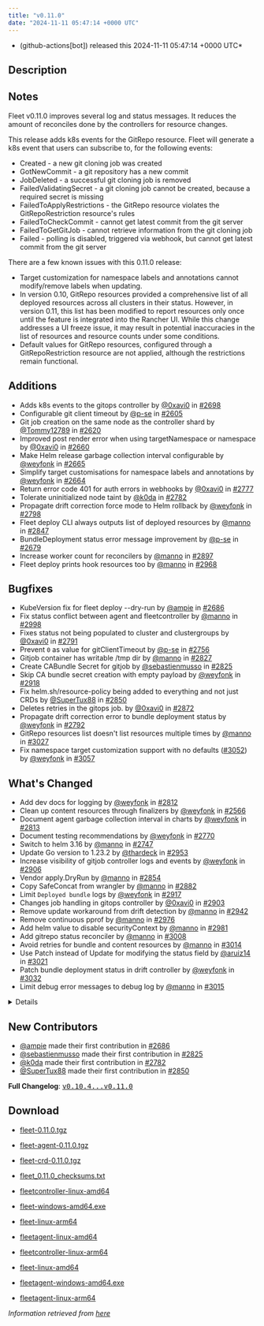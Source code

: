 ```yaml
---
title: "v0.11.0"
date: "2024-11-11 05:47:14 +0000 UTC"
---
```



* (github-actions[bot]) released this 2024-11-11 05:47:14 +0000 UTC*



## Description


<h2>Notes</h2>
<p>Fleet v0.11.0 improves several log and status messages. It reduces the amount of reconciles done by the controllers for resource changes.</p>
<p>This release adds k8s events for the GitRepo resource. Fleet will generate a k8s event that users can subscribe to, for the following events:</p>
<ul>
<li>Created - a new git cloning job was created</li>
<li>GotNewCommit - a git repository has a new commit</li>
<li>JobDeleted - a successful git cloning job is removed</li>
<li>FailedValidatingSecret - a git cloning job cannot be created, because a required secret is missing</li>
<li>FailedToApplyRestrictions - the GitRepo resource violates the GitRepoRestriction resource's rules</li>
<li>FailedToCheckCommit - cannot get latest commit from the git server</li>
<li>FailedToGetGitJob - cannot retrieve information from the git cloning job</li>
<li>Failed - polling is disabled, triggered via webhook, but cannot get latest commit from the git server</li>
</ul>
<p>There are a few known issues with this 0.11.0 release:</p>
<ul>
<li>Target customization for namespace labels and annotations cannot modify/remove labels when updating.</li>
<li>In version 0.10, GitRepo resources provided a comprehensive list of all deployed resources across all clusters in their status. However, in version 0.11, this list has been modified to report resources only once until the feature is integrated into the Rancher UI. While this change addresses a UI freeze issue, it may result in potential inaccuracies in the list of resources and resource counts under some conditions.</li>
<li>Default values for GitRepo resources, configured through a GitRepoRestriction resource are not applied, although the restrictions remain functional.</li>
</ul>
<h2>Additions</h2>
<ul>
<li>Adds k8s events to the gitops controller by <a class="user-mention notranslate" data-hovercard-type="user" data-hovercard-url="/users/0xavi0/hovercard" data-octo-click="hovercard-link-click" data-octo-dimensions="link_type:self" href="https://github.com/0xavi0">@0xavi0</a> in <a class="issue-link js-issue-link" data-error-text="Failed to load title" data-id="2447866381" data-permission-text="Title is private" data-url="https://github.com/rancher/fleet/issues/2698" data-hovercard-type="pull_request" data-hovercard-url="/rancher/fleet/pull/2698/hovercard" href="https://github.com/rancher/fleet/pull/2698">#2698</a></li>
<li>Configurable git client timeout by <a class="user-mention notranslate" data-hovercard-type="user" data-hovercard-url="/users/p-se/hovercard" data-octo-click="hovercard-link-click" data-octo-dimensions="link_type:self" href="https://github.com/p-se">@p-se</a> in <a class="issue-link js-issue-link" data-error-text="Failed to load title" data-id="2392040902" data-permission-text="Title is private" data-url="https://github.com/rancher/fleet/issues/2605" data-hovercard-type="pull_request" data-hovercard-url="/rancher/fleet/pull/2605/hovercard" href="https://github.com/rancher/fleet/pull/2605">#2605</a></li>
<li>Git job creation on the same node as the controller shard by <a class="user-mention notranslate" data-hovercard-type="user" data-hovercard-url="/users/Tommy12789/hovercard" data-octo-click="hovercard-link-click" data-octo-dimensions="link_type:self" href="https://github.com/Tommy12789">@Tommy12789</a> in <a class="issue-link js-issue-link" data-error-text="Failed to load title" data-id="2395918620" data-permission-text="Title is private" data-url="https://github.com/rancher/fleet/issues/2620" data-hovercard-type="pull_request" data-hovercard-url="/rancher/fleet/pull/2620/hovercard" href="https://github.com/rancher/fleet/pull/2620">#2620</a></li>
<li>Improved post render error when using targetNamespace or namespace by <a class="user-mention notranslate" data-hovercard-type="user" data-hovercard-url="/users/0xavi0/hovercard" data-octo-click="hovercard-link-click" data-octo-dimensions="link_type:self" href="https://github.com/0xavi0">@0xavi0</a> in <a class="issue-link js-issue-link" data-error-text="Failed to load title" data-id="2423216032" data-permission-text="Title is private" data-url="https://github.com/rancher/fleet/issues/2660" data-hovercard-type="pull_request" data-hovercard-url="/rancher/fleet/pull/2660/hovercard" href="https://github.com/rancher/fleet/pull/2660">#2660</a></li>
<li>Make Helm release garbage collection interval configurable by <a class="user-mention notranslate" data-hovercard-type="user" data-hovercard-url="/users/weyfonk/hovercard" data-octo-click="hovercard-link-click" data-octo-dimensions="link_type:self" href="https://github.com/weyfonk">@weyfonk</a> in <a class="issue-link js-issue-link" data-error-text="Failed to load title" data-id="2424753192" data-permission-text="Title is private" data-url="https://github.com/rancher/fleet/issues/2665" data-hovercard-type="pull_request" data-hovercard-url="/rancher/fleet/pull/2665/hovercard" href="https://github.com/rancher/fleet/pull/2665">#2665</a></li>
<li>Simplify target customisations for namespace labels and annotations by <a class="user-mention notranslate" data-hovercard-type="user" data-hovercard-url="/users/weyfonk/hovercard" data-octo-click="hovercard-link-click" data-octo-dimensions="link_type:self" href="https://github.com/weyfonk">@weyfonk</a> in <a class="issue-link js-issue-link" data-error-text="Failed to load title" data-id="2424702525" data-permission-text="Title is private" data-url="https://github.com/rancher/fleet/issues/2664" data-hovercard-type="pull_request" data-hovercard-url="/rancher/fleet/pull/2664/hovercard" href="https://github.com/rancher/fleet/pull/2664">#2664</a></li>
<li>Return error code 401 for auth errors in webhooks by <a class="user-mention notranslate" data-hovercard-type="user" data-hovercard-url="/users/0xavi0/hovercard" data-octo-click="hovercard-link-click" data-octo-dimensions="link_type:self" href="https://github.com/0xavi0">@0xavi0</a> in <a class="issue-link js-issue-link" data-error-text="Failed to load title" data-id="2487019515" data-permission-text="Title is private" data-url="https://github.com/rancher/fleet/issues/2777" data-hovercard-type="pull_request" data-hovercard-url="/rancher/fleet/pull/2777/hovercard" href="https://github.com/rancher/fleet/pull/2777">#2777</a></li>
<li>Tolerate uninitialized node taint by <a class="user-mention notranslate" data-hovercard-type="user" data-hovercard-url="/users/k0da/hovercard" data-octo-click="hovercard-link-click" data-octo-dimensions="link_type:self" href="https://github.com/k0da">@k0da</a> in <a class="issue-link js-issue-link" data-error-text="Failed to load title" data-id="2491666483" data-permission-text="Title is private" data-url="https://github.com/rancher/fleet/issues/2782" data-hovercard-type="pull_request" data-hovercard-url="/rancher/fleet/pull/2782/hovercard" href="https://github.com/rancher/fleet/pull/2782">#2782</a></li>
<li>Propagate drift correction force mode to Helm rollback by <a class="user-mention notranslate" data-hovercard-type="user" data-hovercard-url="/users/weyfonk/hovercard" data-octo-click="hovercard-link-click" data-octo-dimensions="link_type:self" href="https://github.com/weyfonk">@weyfonk</a> in <a class="issue-link js-issue-link" data-error-text="Failed to load title" data-id="2503152105" data-permission-text="Title is private" data-url="https://github.com/rancher/fleet/issues/2798" data-hovercard-type="pull_request" data-hovercard-url="/rancher/fleet/pull/2798/hovercard" href="https://github.com/rancher/fleet/pull/2798">#2798</a></li>
<li>Fleet deploy CLI always outputs list of deployed resources by <a class="user-mention notranslate" data-hovercard-type="user" data-hovercard-url="/users/manno/hovercard" data-octo-click="hovercard-link-click" data-octo-dimensions="link_type:self" href="https://github.com/manno">@manno</a> in <a class="issue-link js-issue-link" data-error-text="Failed to load title" data-id="2524860402" data-permission-text="Title is private" data-url="https://github.com/rancher/fleet/issues/2847" data-hovercard-type="pull_request" data-hovercard-url="/rancher/fleet/pull/2847/hovercard" href="https://github.com/rancher/fleet/pull/2847">#2847</a></li>
<li>BundleDeployment status error message improvement  by <a class="user-mention notranslate" data-hovercard-type="user" data-hovercard-url="/users/p-se/hovercard" data-octo-click="hovercard-link-click" data-octo-dimensions="link_type:self" href="https://github.com/p-se">@p-se</a> in <a class="issue-link js-issue-link" data-error-text="Failed to load title" data-id="2429306432" data-permission-text="Title is private" data-url="https://github.com/rancher/fleet/issues/2679" data-hovercard-type="pull_request" data-hovercard-url="/rancher/fleet/pull/2679/hovercard" href="https://github.com/rancher/fleet/pull/2679">#2679</a></li>
<li>Increase worker count for reconcilers by <a class="user-mention notranslate" data-hovercard-type="user" data-hovercard-url="/users/manno/hovercard" data-octo-click="hovercard-link-click" data-octo-dimensions="link_type:self" href="https://github.com/manno">@manno</a> in <a class="issue-link js-issue-link" data-error-text="Failed to load title" data-id="2547690642" data-permission-text="Title is private" data-url="https://github.com/rancher/fleet/issues/2897" data-hovercard-type="pull_request" data-hovercard-url="/rancher/fleet/pull/2897/hovercard" href="https://github.com/rancher/fleet/pull/2897">#2897</a></li>
<li>Fleet deploy prints hook resources too by <a class="user-mention notranslate" data-hovercard-type="user" data-hovercard-url="/users/manno/hovercard" data-octo-click="hovercard-link-click" data-octo-dimensions="link_type:self" href="https://github.com/manno">@manno</a> in <a class="issue-link js-issue-link" data-error-text="Failed to load title" data-id="2602050059" data-permission-text="Title is private" data-url="https://github.com/rancher/fleet/issues/2968" data-hovercard-type="pull_request" data-hovercard-url="/rancher/fleet/pull/2968/hovercard" href="https://github.com/rancher/fleet/pull/2968">#2968</a></li>
</ul>
<h2>Bugfixes</h2>
<ul>
<li>KubeVersion fix for fleet deploy --dry-run by <a class="user-mention notranslate" data-hovercard-type="user" data-hovercard-url="/users/ampie/hovercard" data-octo-click="hovercard-link-click" data-octo-dimensions="link_type:self" href="https://github.com/ampie">@ampie</a> in <a class="issue-link js-issue-link" data-error-text="Failed to load title" data-id="2432133319" data-permission-text="Title is private" data-url="https://github.com/rancher/fleet/issues/2686" data-hovercard-type="pull_request" data-hovercard-url="/rancher/fleet/pull/2686/hovercard" href="https://github.com/rancher/fleet/pull/2686">#2686</a></li>
<li>Fix status conflict between agent and fleetcontroller by <a class="user-mention notranslate" data-hovercard-type="user" data-hovercard-url="/users/manno/hovercard" data-octo-click="hovercard-link-click" data-octo-dimensions="link_type:self" href="https://github.com/manno">@manno</a> in <a class="issue-link js-issue-link" data-error-text="Failed to load title" data-id="2611282774" data-permission-text="Title is private" data-url="https://github.com/rancher/fleet/issues/2998" data-hovercard-type="pull_request" data-hovercard-url="/rancher/fleet/pull/2998/hovercard" href="https://github.com/rancher/fleet/pull/2998">#2998</a></li>
<li>Fixes status not being populated to cluster and clustergroups by <a class="user-mention notranslate" data-hovercard-type="user" data-hovercard-url="/users/0xavi0/hovercard" data-octo-click="hovercard-link-click" data-octo-dimensions="link_type:self" href="https://github.com/0xavi0">@0xavi0</a> in <a class="issue-link js-issue-link" data-error-text="Failed to load title" data-id="2494084260" data-permission-text="Title is private" data-url="https://github.com/rancher/fleet/issues/2791" data-hovercard-type="pull_request" data-hovercard-url="/rancher/fleet/pull/2791/hovercard" href="https://github.com/rancher/fleet/pull/2791">#2791</a></li>
<li>Prevent <code>0</code> as value for gitClientTimeout by <a class="user-mention notranslate" data-hovercard-type="user" data-hovercard-url="/users/p-se/hovercard" data-octo-click="hovercard-link-click" data-octo-dimensions="link_type:self" href="https://github.com/p-se">@p-se</a> in <a class="issue-link js-issue-link" data-error-text="Failed to load title" data-id="2475723086" data-permission-text="Title is private" data-url="https://github.com/rancher/fleet/issues/2756" data-hovercard-type="pull_request" data-hovercard-url="/rancher/fleet/pull/2756/hovercard" href="https://github.com/rancher/fleet/pull/2756">#2756</a></li>
<li>Gitjob container has writable /tmp dir by <a class="user-mention notranslate" data-hovercard-type="user" data-hovercard-url="/users/manno/hovercard" data-octo-click="hovercard-link-click" data-octo-dimensions="link_type:self" href="https://github.com/manno">@manno</a> in <a class="issue-link js-issue-link" data-error-text="Failed to load title" data-id="2519204043" data-permission-text="Title is private" data-url="https://github.com/rancher/fleet/issues/2827" data-hovercard-type="pull_request" data-hovercard-url="/rancher/fleet/pull/2827/hovercard" href="https://github.com/rancher/fleet/pull/2827">#2827</a></li>
<li>Create CABundle Secret for gitjob by <a class="user-mention notranslate" data-hovercard-type="user" data-hovercard-url="/users/sebastienmusso/hovercard" data-octo-click="hovercard-link-click" data-octo-dimensions="link_type:self" href="https://github.com/sebastienmusso">@sebastienmusso</a> in <a class="issue-link js-issue-link" data-error-text="Failed to load title" data-id="2519030090" data-permission-text="Title is private" data-url="https://github.com/rancher/fleet/issues/2825" data-hovercard-type="pull_request" data-hovercard-url="/rancher/fleet/pull/2825/hovercard" href="https://github.com/rancher/fleet/pull/2825">#2825</a></li>
<li>Skip CA bundle secret creation with empty payload by <a class="user-mention notranslate" data-hovercard-type="user" data-hovercard-url="/users/weyfonk/hovercard" data-octo-click="hovercard-link-click" data-octo-dimensions="link_type:self" href="https://github.com/weyfonk">@weyfonk</a> in <a class="issue-link js-issue-link" data-error-text="Failed to load title" data-id="2556756240" data-permission-text="Title is private" data-url="https://github.com/rancher/fleet/issues/2918" data-hovercard-type="pull_request" data-hovercard-url="/rancher/fleet/pull/2918/hovercard" href="https://github.com/rancher/fleet/pull/2918">#2918</a></li>
<li>Fix helm.sh/resource-policy being added to everything and not just CRDs by <a class="user-mention notranslate" data-hovercard-type="user" data-hovercard-url="/users/SuperTux88/hovercard" data-octo-click="hovercard-link-click" data-octo-dimensions="link_type:self" href="https://github.com/SuperTux88">@SuperTux88</a> in <a class="issue-link js-issue-link" data-error-text="Failed to load title" data-id="2527295539" data-permission-text="Title is private" data-url="https://github.com/rancher/fleet/issues/2850" data-hovercard-type="pull_request" data-hovercard-url="/rancher/fleet/pull/2850/hovercard" href="https://github.com/rancher/fleet/pull/2850">#2850</a></li>
<li>Deletes retries in the gitops job. by <a class="user-mention notranslate" data-hovercard-type="user" data-hovercard-url="/users/0xavi0/hovercard" data-octo-click="hovercard-link-click" data-octo-dimensions="link_type:self" href="https://github.com/0xavi0">@0xavi0</a> in <a class="issue-link js-issue-link" data-error-text="Failed to load title" data-id="2533220930" data-permission-text="Title is private" data-url="https://github.com/rancher/fleet/issues/2872" data-hovercard-type="pull_request" data-hovercard-url="/rancher/fleet/pull/2872/hovercard" href="https://github.com/rancher/fleet/pull/2872">#2872</a></li>
<li>Propagate drift correction error to bundle deployment status by <a class="user-mention notranslate" data-hovercard-type="user" data-hovercard-url="/users/weyfonk/hovercard" data-octo-click="hovercard-link-click" data-octo-dimensions="link_type:self" href="https://github.com/weyfonk">@weyfonk</a> in <a class="issue-link js-issue-link" data-error-text="Failed to load title" data-id="2494203995" data-permission-text="Title is private" data-url="https://github.com/rancher/fleet/issues/2792" data-hovercard-type="pull_request" data-hovercard-url="/rancher/fleet/pull/2792/hovercard" href="https://github.com/rancher/fleet/pull/2792">#2792</a></li>
<li>GitRepo resources list doesn't list resources multiple times by <a class="user-mention notranslate" data-hovercard-type="user" data-hovercard-url="/users/manno/hovercard" data-octo-click="hovercard-link-click" data-octo-dimensions="link_type:self" href="https://github.com/manno">@manno</a> in <a class="issue-link js-issue-link" data-error-text="Failed to load title" data-id="2621543929" data-permission-text="Title is private" data-url="https://github.com/rancher/fleet/issues/3027" data-hovercard-type="pull_request" data-hovercard-url="/rancher/fleet/pull/3027/hovercard" href="https://github.com/rancher/fleet/pull/3027">#3027</a></li>
<li>Fix namespace target customization support with no defaults (<a class="issue-link js-issue-link" data-error-text="Failed to load title" data-id="2637994085" data-permission-text="Title is private" data-url="https://github.com/rancher/fleet/issues/3052" data-hovercard-type="pull_request" data-hovercard-url="/rancher/fleet/pull/3052/hovercard" href="https://github.com/rancher/fleet/pull/3052">#3052</a>) by <a class="user-mention notranslate" data-hovercard-type="user" data-hovercard-url="/users/weyfonk/hovercard" data-octo-click="hovercard-link-click" data-octo-dimensions="link_type:self" href="https://github.com/weyfonk">@weyfonk</a> in <a class="issue-link js-issue-link" data-error-text="Failed to load title" data-id="2641729717" data-permission-text="Title is private" data-url="https://github.com/rancher/fleet/issues/3057" data-hovercard-type="pull_request" data-hovercard-url="/rancher/fleet/pull/3057/hovercard" href="https://github.com/rancher/fleet/pull/3057">#3057</a></li>
</ul>
<h2>What's Changed</h2>
<ul>
<li>Add dev docs for logging by <a class="user-mention notranslate" data-hovercard-type="user" data-hovercard-url="/users/weyfonk/hovercard" data-octo-click="hovercard-link-click" data-octo-dimensions="link_type:self" href="https://github.com/weyfonk">@weyfonk</a> in <a class="issue-link js-issue-link" data-error-text="Failed to load title" data-id="2510037725" data-permission-text="Title is private" data-url="https://github.com/rancher/fleet/issues/2812" data-hovercard-type="pull_request" data-hovercard-url="/rancher/fleet/pull/2812/hovercard" href="https://github.com/rancher/fleet/pull/2812">#2812</a></li>
<li>Clean up content resources through finalizers by <a class="user-mention notranslate" data-hovercard-type="user" data-hovercard-url="/users/weyfonk/hovercard" data-octo-click="hovercard-link-click" data-octo-dimensions="link_type:self" href="https://github.com/weyfonk">@weyfonk</a> in <a class="issue-link js-issue-link" data-error-text="Failed to load title" data-id="2383800098" data-permission-text="Title is private" data-url="https://github.com/rancher/fleet/issues/2566" data-hovercard-type="pull_request" data-hovercard-url="/rancher/fleet/pull/2566/hovercard" href="https://github.com/rancher/fleet/pull/2566">#2566</a></li>
<li>Document agent garbage collection interval in charts by <a class="user-mention notranslate" data-hovercard-type="user" data-hovercard-url="/users/weyfonk/hovercard" data-octo-click="hovercard-link-click" data-octo-dimensions="link_type:self" href="https://github.com/weyfonk">@weyfonk</a> in <a class="issue-link js-issue-link" data-error-text="Failed to load title" data-id="2513662267" data-permission-text="Title is private" data-url="https://github.com/rancher/fleet/issues/2813" data-hovercard-type="pull_request" data-hovercard-url="/rancher/fleet/pull/2813/hovercard" href="https://github.com/rancher/fleet/pull/2813">#2813</a></li>
<li>Document testing recommendations by <a class="user-mention notranslate" data-hovercard-type="user" data-hovercard-url="/users/weyfonk/hovercard" data-octo-click="hovercard-link-click" data-octo-dimensions="link_type:self" href="https://github.com/weyfonk">@weyfonk</a> in <a class="issue-link js-issue-link" data-error-text="Failed to load title" data-id="2480876406" data-permission-text="Title is private" data-url="https://github.com/rancher/fleet/issues/2770" data-hovercard-type="pull_request" data-hovercard-url="/rancher/fleet/pull/2770/hovercard" href="https://github.com/rancher/fleet/pull/2770">#2770</a></li>
<li>Switch to helm 3.16 by <a class="user-mention notranslate" data-hovercard-type="user" data-hovercard-url="/users/manno/hovercard" data-octo-click="hovercard-link-click" data-octo-dimensions="link_type:self" href="https://github.com/manno">@manno</a> in <a class="issue-link js-issue-link" data-error-text="Failed to load title" data-id="2467743736" data-permission-text="Title is private" data-url="https://github.com/rancher/fleet/issues/2747" data-hovercard-type="pull_request" data-hovercard-url="/rancher/fleet/pull/2747/hovercard" href="https://github.com/rancher/fleet/pull/2747">#2747</a></li>
<li>Update Go version to 1.23.2 by <a class="user-mention notranslate" data-hovercard-type="user" data-hovercard-url="/users/thardeck/hovercard" data-octo-click="hovercard-link-click" data-octo-dimensions="link_type:self" href="https://github.com/thardeck">@thardeck</a> in <a class="issue-link js-issue-link" data-error-text="Failed to load title" data-id="2580541866" data-permission-text="Title is private" data-url="https://github.com/rancher/fleet/issues/2953" data-hovercard-type="pull_request" data-hovercard-url="/rancher/fleet/pull/2953/hovercard" href="https://github.com/rancher/fleet/pull/2953">#2953</a></li>
<li>Increase visibility of gitjob controller logs and events by <a class="user-mention notranslate" data-hovercard-type="user" data-hovercard-url="/users/weyfonk/hovercard" data-octo-click="hovercard-link-click" data-octo-dimensions="link_type:self" href="https://github.com/weyfonk">@weyfonk</a> in <a class="issue-link js-issue-link" data-error-text="Failed to load title" data-id="2550719416" data-permission-text="Title is private" data-url="https://github.com/rancher/fleet/issues/2906" data-hovercard-type="pull_request" data-hovercard-url="/rancher/fleet/pull/2906/hovercard" href="https://github.com/rancher/fleet/pull/2906">#2906</a></li>
<li>Vendor apply.DryRun by <a class="user-mention notranslate" data-hovercard-type="user" data-hovercard-url="/users/manno/hovercard" data-octo-click="hovercard-link-click" data-octo-dimensions="link_type:self" href="https://github.com/manno">@manno</a> in <a class="issue-link js-issue-link" data-error-text="Failed to load title" data-id="2528722858" data-permission-text="Title is private" data-url="https://github.com/rancher/fleet/issues/2854" data-hovercard-type="pull_request" data-hovercard-url="/rancher/fleet/pull/2854/hovercard" href="https://github.com/rancher/fleet/pull/2854">#2854</a></li>
<li>Copy SafeConcat from wrangler by <a class="user-mention notranslate" data-hovercard-type="user" data-hovercard-url="/users/manno/hovercard" data-octo-click="hovercard-link-click" data-octo-dimensions="link_type:self" href="https://github.com/manno">@manno</a> in <a class="issue-link js-issue-link" data-error-text="Failed to load title" data-id="2536488919" data-permission-text="Title is private" data-url="https://github.com/rancher/fleet/issues/2882" data-hovercard-type="pull_request" data-hovercard-url="/rancher/fleet/pull/2882/hovercard" href="https://github.com/rancher/fleet/pull/2882">#2882</a></li>
<li>Limit <code>Deployed bundle</code> logs by <a class="user-mention notranslate" data-hovercard-type="user" data-hovercard-url="/users/weyfonk/hovercard" data-octo-click="hovercard-link-click" data-octo-dimensions="link_type:self" href="https://github.com/weyfonk">@weyfonk</a> in <a class="issue-link js-issue-link" data-error-text="Failed to load title" data-id="2556214924" data-permission-text="Title is private" data-url="https://github.com/rancher/fleet/issues/2917" data-hovercard-type="pull_request" data-hovercard-url="/rancher/fleet/pull/2917/hovercard" href="https://github.com/rancher/fleet/pull/2917">#2917</a></li>
<li>Changes job handling in gitops controller by <a class="user-mention notranslate" data-hovercard-type="user" data-hovercard-url="/users/0xavi0/hovercard" data-octo-click="hovercard-link-click" data-octo-dimensions="link_type:self" href="https://github.com/0xavi0">@0xavi0</a> in <a class="issue-link js-issue-link" data-error-text="Failed to load title" data-id="2549683844" data-permission-text="Title is private" data-url="https://github.com/rancher/fleet/issues/2903" data-hovercard-type="pull_request" data-hovercard-url="/rancher/fleet/pull/2903/hovercard" href="https://github.com/rancher/fleet/pull/2903">#2903</a></li>
<li>Remove update workaround from drift detection  by <a class="user-mention notranslate" data-hovercard-type="user" data-hovercard-url="/users/manno/hovercard" data-octo-click="hovercard-link-click" data-octo-dimensions="link_type:self" href="https://github.com/manno">@manno</a> in <a class="issue-link js-issue-link" data-error-text="Failed to load title" data-id="2572780156" data-permission-text="Title is private" data-url="https://github.com/rancher/fleet/issues/2942" data-hovercard-type="pull_request" data-hovercard-url="/rancher/fleet/pull/2942/hovercard" href="https://github.com/rancher/fleet/pull/2942">#2942</a></li>
<li>Remove continuous pprof by <a class="user-mention notranslate" data-hovercard-type="user" data-hovercard-url="/users/manno/hovercard" data-octo-click="hovercard-link-click" data-octo-dimensions="link_type:self" href="https://github.com/manno">@manno</a> in <a class="issue-link js-issue-link" data-error-text="Failed to load title" data-id="2605367513" data-permission-text="Title is private" data-url="https://github.com/rancher/fleet/issues/2976" data-hovercard-type="pull_request" data-hovercard-url="/rancher/fleet/pull/2976/hovercard" href="https://github.com/rancher/fleet/pull/2976">#2976</a></li>
<li>Add helm value to disable securityContext by <a class="user-mention notranslate" data-hovercard-type="user" data-hovercard-url="/users/manno/hovercard" data-octo-click="hovercard-link-click" data-octo-dimensions="link_type:self" href="https://github.com/manno">@manno</a> in <a class="issue-link js-issue-link" data-error-text="Failed to load title" data-id="2605965576" data-permission-text="Title is private" data-url="https://github.com/rancher/fleet/issues/2981" data-hovercard-type="pull_request" data-hovercard-url="/rancher/fleet/pull/2981/hovercard" href="https://github.com/rancher/fleet/pull/2981">#2981</a></li>
<li>Add gitrepo status reconciler by <a class="user-mention notranslate" data-hovercard-type="user" data-hovercard-url="/users/manno/hovercard" data-octo-click="hovercard-link-click" data-octo-dimensions="link_type:self" href="https://github.com/manno">@manno</a> in <a class="issue-link js-issue-link" data-error-text="Failed to load title" data-id="2612072813" data-permission-text="Title is private" data-url="https://github.com/rancher/fleet/issues/3008" data-hovercard-type="pull_request" data-hovercard-url="/rancher/fleet/pull/3008/hovercard" href="https://github.com/rancher/fleet/pull/3008">#3008</a></li>
<li>Avoid retries for bundle and content resources by <a class="user-mention notranslate" data-hovercard-type="user" data-hovercard-url="/users/manno/hovercard" data-octo-click="hovercard-link-click" data-octo-dimensions="link_type:self" href="https://github.com/manno">@manno</a> in <a class="issue-link js-issue-link" data-error-text="Failed to load title" data-id="2614061917" data-permission-text="Title is private" data-url="https://github.com/rancher/fleet/issues/3014" data-hovercard-type="pull_request" data-hovercard-url="/rancher/fleet/pull/3014/hovercard" href="https://github.com/rancher/fleet/pull/3014">#3014</a></li>
<li>Use Patch instead of Update for modifying the status field by <a class="user-mention notranslate" data-hovercard-type="user" data-hovercard-url="/users/aruiz14/hovercard" data-octo-click="hovercard-link-click" data-octo-dimensions="link_type:self" href="https://github.com/aruiz14">@aruiz14</a> in <a class="issue-link js-issue-link" data-error-text="Failed to load title" data-id="2619020544" data-permission-text="Title is private" data-url="https://github.com/rancher/fleet/issues/3021" data-hovercard-type="pull_request" data-hovercard-url="/rancher/fleet/pull/3021/hovercard" href="https://github.com/rancher/fleet/pull/3021">#3021</a></li>
<li>Patch bundle deployment status in drift controller by <a class="user-mention notranslate" data-hovercard-type="user" data-hovercard-url="/users/weyfonk/hovercard" data-octo-click="hovercard-link-click" data-octo-dimensions="link_type:self" href="https://github.com/weyfonk">@weyfonk</a> in <a class="issue-link js-issue-link" data-error-text="Failed to load title" data-id="2623304533" data-permission-text="Title is private" data-url="https://github.com/rancher/fleet/issues/3032" data-hovercard-type="pull_request" data-hovercard-url="/rancher/fleet/pull/3032/hovercard" href="https://github.com/rancher/fleet/pull/3032">#3032</a></li>
<li>Limit debug error messages to debug log by <a class="user-mention notranslate" data-hovercard-type="user" data-hovercard-url="/users/manno/hovercard" data-octo-click="hovercard-link-click" data-octo-dimensions="link_type:self" href="https://github.com/manno">@manno</a> in <a class="issue-link js-issue-link" data-error-text="Failed to load title" data-id="2614372389" data-permission-text="Title is private" data-url="https://github.com/rancher/fleet/issues/3015" data-hovercard-type="pull_request" data-hovercard-url="/rancher/fleet/pull/3015/hovercard" href="https://github.com/rancher/fleet/pull/3015">#3015</a></li>
</ul>
<details>
<ul>
<li>Remove vendored go-playground/webhooks code by <a class="user-mention notranslate" data-hovercard-type="user" data-hovercard-url="/users/weyfonk/hovercard" data-octo-click="hovercard-link-click" data-octo-dimensions="link_type:self" href="https://github.com/weyfonk">@weyfonk</a> in <a class="issue-link js-issue-link" data-error-text="Failed to load title" data-id="2453037455" data-permission-text="Title is private" data-url="https://github.com/rancher/fleet/issues/2710" data-hovercard-type="pull_request" data-hovercard-url="/rancher/fleet/pull/2710/hovercard" href="https://github.com/rancher/fleet/pull/2710">#2710</a></li>
<li>Refactor gitjops reconciler to remove complexity warning by <a class="user-mention notranslate" data-hovercard-type="user" data-hovercard-url="/users/manno/hovercard" data-octo-click="hovercard-link-click" data-octo-dimensions="link_type:self" href="https://github.com/manno">@manno</a> in <a class="issue-link js-issue-link" data-error-text="Failed to load title" data-id="2460649990" data-permission-text="Title is private" data-url="https://github.com/rancher/fleet/issues/2726" data-hovercard-type="pull_request" data-hovercard-url="/rancher/fleet/pull/2726/hovercard" href="https://github.com/rancher/fleet/pull/2726">#2726</a></li>
<li>Rename Fleet manager references as Fleet controller by <a class="user-mention notranslate" data-hovercard-type="user" data-hovercard-url="/users/weyfonk/hovercard" data-octo-click="hovercard-link-click" data-octo-dimensions="link_type:self" href="https://github.com/weyfonk">@weyfonk</a> in <a class="issue-link js-issue-link" data-error-text="Failed to load title" data-id="2478212219" data-permission-text="Title is private" data-url="https://github.com/rancher/fleet/issues/2763" data-hovercard-type="pull_request" data-hovercard-url="/rancher/fleet/pull/2763/hovercard" href="https://github.com/rancher/fleet/pull/2763">#2763</a></li>
<li>Remove leftover <code>disable-gitops</code> mentions by <a class="user-mention notranslate" data-hovercard-type="user" data-hovercard-url="/users/weyfonk/hovercard" data-octo-click="hovercard-link-click" data-octo-dimensions="link_type:self" href="https://github.com/weyfonk">@weyfonk</a> in <a class="issue-link js-issue-link" data-error-text="Failed to load title" data-id="2477601619" data-permission-text="Title is private" data-url="https://github.com/rancher/fleet/issues/2762" data-hovercard-type="pull_request" data-hovercard-url="/rancher/fleet/pull/2762/hovercard" href="https://github.com/rancher/fleet/pull/2762">#2762</a></li>
<li>Remove shard node selector from hidden flags by <a class="user-mention notranslate" data-hovercard-type="user" data-hovercard-url="/users/weyfonk/hovercard" data-octo-click="hovercard-link-click" data-octo-dimensions="link_type:self" href="https://github.com/weyfonk">@weyfonk</a> in <a class="issue-link js-issue-link" data-error-text="Failed to load title" data-id="2478251412" data-permission-text="Title is private" data-url="https://github.com/rancher/fleet/issues/2764" data-hovercard-type="pull_request" data-hovercard-url="/rancher/fleet/pull/2764/hovercard" href="https://github.com/rancher/fleet/pull/2764">#2764</a></li>
<li>Skip checks on logs in sharding end-to-end tests by <a class="user-mention notranslate" data-hovercard-type="user" data-hovercard-url="/users/weyfonk/hovercard" data-octo-click="hovercard-link-click" data-octo-dimensions="link_type:self" href="https://github.com/weyfonk">@weyfonk</a> in <a class="issue-link js-issue-link" data-error-text="Failed to load title" data-id="2519913587" data-permission-text="Title is private" data-url="https://github.com/rancher/fleet/issues/2832" data-hovercard-type="pull_request" data-hovercard-url="/rancher/fleet/pull/2832/hovercard" href="https://github.com/rancher/fleet/pull/2832">#2832</a></li>
<li>Add crust-gather to e2e fail handlers by <a class="user-mention notranslate" data-hovercard-type="user" data-hovercard-url="/users/manno/hovercard" data-octo-click="hovercard-link-click" data-octo-dimensions="link_type:self" href="https://github.com/manno">@manno</a> in <a class="issue-link js-issue-link" data-error-text="Failed to load title" data-id="2522529506" data-permission-text="Title is private" data-url="https://github.com/rancher/fleet/issues/2842" data-hovercard-type="pull_request" data-hovercard-url="/rancher/fleet/pull/2842/hovercard" href="https://github.com/rancher/fleet/pull/2842">#2842</a></li>
<li>Adds e2e test to check that bundledeployments are deleted by <a class="user-mention notranslate" data-hovercard-type="user" data-hovercard-url="/users/0xavi0/hovercard" data-octo-click="hovercard-link-click" data-octo-dimensions="link_type:self" href="https://github.com/0xavi0">@0xavi0</a> in <a class="issue-link js-issue-link" data-error-text="Failed to load title" data-id="2522310105" data-permission-text="Title is private" data-url="https://github.com/rancher/fleet/issues/2841" data-hovercard-type="pull_request" data-hovercard-url="/rancher/fleet/pull/2841/hovercard" href="https://github.com/rancher/fleet/pull/2841">#2841</a></li>
<li>Cleanup completed gitjobs by <a class="user-mention notranslate" data-hovercard-type="user" data-hovercard-url="/users/manno/hovercard" data-octo-click="hovercard-link-click" data-octo-dimensions="link_type:self" href="https://github.com/manno">@manno</a> in <a class="issue-link js-issue-link" data-error-text="Failed to load title" data-id="2552804585" data-permission-text="Title is private" data-url="https://github.com/rancher/fleet/issues/2907" data-hovercard-type="pull_request" data-hovercard-url="/rancher/fleet/pull/2907/hovercard" href="https://github.com/rancher/fleet/pull/2907">#2907</a></li>
<li>Converts the delete gitjobs to one-time job by <a class="user-mention notranslate" data-hovercard-type="user" data-hovercard-url="/users/0xavi0/hovercard" data-octo-click="hovercard-link-click" data-octo-dimensions="link_type:self" href="https://github.com/0xavi0">@0xavi0</a> in <a class="issue-link js-issue-link" data-error-text="Failed to load title" data-id="2564061655" data-permission-text="Title is private" data-url="https://github.com/rancher/fleet/issues/2928" data-hovercard-type="pull_request" data-hovercard-url="/rancher/fleet/pull/2928/hovercard" href="https://github.com/rancher/fleet/pull/2928">#2928</a></li>
<li>Remove empty fields from gitrepo/bd resources by <a class="user-mention notranslate" data-hovercard-type="user" data-hovercard-url="/users/manno/hovercard" data-octo-click="hovercard-link-click" data-octo-dimensions="link_type:self" href="https://github.com/manno">@manno</a> in <a class="issue-link js-issue-link" data-error-text="Failed to load title" data-id="2548374247" data-permission-text="Title is private" data-url="https://github.com/rancher/fleet/issues/2901" data-hovercard-type="pull_request" data-hovercard-url="/rancher/fleet/pull/2901/hovercard" href="https://github.com/rancher/fleet/pull/2901">#2901</a></li>
<li>Add more information on logging by <a class="user-mention notranslate" data-hovercard-type="user" data-hovercard-url="/users/manno/hovercard" data-octo-click="hovercard-link-click" data-octo-dimensions="link_type:self" href="https://github.com/manno">@manno</a> in <a class="issue-link js-issue-link" data-error-text="Failed to load title" data-id="2594733692" data-permission-text="Title is private" data-url="https://github.com/rancher/fleet/issues/2959" data-hovercard-type="pull_request" data-hovercard-url="/rancher/fleet/pull/2959/hovercard" href="https://github.com/rancher/fleet/pull/2959">#2959</a></li>
<li>Port gitjob handling changes from 0.10 by <a class="user-mention notranslate" data-hovercard-type="user" data-hovercard-url="/users/0xavi0/hovercard" data-octo-click="hovercard-link-click" data-octo-dimensions="link_type:self" href="https://github.com/0xavi0">@0xavi0</a> in <a class="issue-link js-issue-link" data-error-text="Failed to load title" data-id="2602374357" data-permission-text="Title is private" data-url="https://github.com/rancher/fleet/issues/2971" data-hovercard-type="pull_request" data-hovercard-url="/rancher/fleet/pull/2971/hovercard" href="https://github.com/rancher/fleet/pull/2971">#2971</a></li>
<li>Remove tmate step from Fleet-in-Rancher test workflow by <a class="user-mention notranslate" data-hovercard-type="user" data-hovercard-url="/users/weyfonk/hovercard" data-octo-click="hovercard-link-click" data-octo-dimensions="link_type:self" href="https://github.com/weyfonk">@weyfonk</a> in <a class="issue-link js-issue-link" data-error-text="Failed to load title" data-id="2605598790" data-permission-text="Title is private" data-url="https://github.com/rancher/fleet/issues/2978" data-hovercard-type="pull_request" data-hovercard-url="/rancher/fleet/pull/2978/hovercard" href="https://github.com/rancher/fleet/pull/2978">#2978</a></li>
<li>Add missing context to agent's updatestatus by <a class="user-mention notranslate" data-hovercard-type="user" data-hovercard-url="/users/manno/hovercard" data-octo-click="hovercard-link-click" data-octo-dimensions="link_type:self" href="https://github.com/manno">@manno</a> in <a class="issue-link js-issue-link" data-error-text="Failed to load title" data-id="2608912094" data-permission-text="Title is private" data-url="https://github.com/rancher/fleet/issues/2990" data-hovercard-type="pull_request" data-hovercard-url="/rancher/fleet/pull/2990/hovercard" href="https://github.com/rancher/fleet/pull/2990">#2990</a></li>
<li>Adds predicate when webhook commit changes by <a class="user-mention notranslate" data-hovercard-type="user" data-hovercard-url="/users/0xavi0/hovercard" data-octo-click="hovercard-link-click" data-octo-dimensions="link_type:self" href="https://github.com/0xavi0">@0xavi0</a> in <a class="issue-link js-issue-link" data-error-text="Failed to load title" data-id="2608137228" data-permission-text="Title is private" data-url="https://github.com/rancher/fleet/issues/2986" data-hovercard-type="pull_request" data-hovercard-url="/rancher/fleet/pull/2986/hovercard" href="https://github.com/rancher/fleet/pull/2986">#2986</a></li>
<li>Bundledeployment controller does not write metrics on error by <a class="user-mention notranslate" data-hovercard-type="user" data-hovercard-url="/users/manno/hovercard" data-octo-click="hovercard-link-click" data-octo-dimensions="link_type:self" href="https://github.com/manno">@manno</a> in <a class="issue-link js-issue-link" data-error-text="Failed to load title" data-id="2611628503" data-permission-text="Title is private" data-url="https://github.com/rancher/fleet/issues/3000" data-hovercard-type="pull_request" data-hovercard-url="/rancher/fleet/pull/3000/hovercard" href="https://github.com/rancher/fleet/pull/3000">#3000</a></li>
<li>Metrics use label constants from API by <a class="user-mention notranslate" data-hovercard-type="user" data-hovercard-url="/users/manno/hovercard" data-octo-click="hovercard-link-click" data-octo-dimensions="link_type:self" href="https://github.com/manno">@manno</a> in <a class="issue-link js-issue-link" data-error-text="Failed to load title" data-id="2611157884" data-permission-text="Title is private" data-url="https://github.com/rancher/fleet/issues/2996" data-hovercard-type="pull_request" data-hovercard-url="/rancher/fleet/pull/2996/hovercard" href="https://github.com/rancher/fleet/pull/2996">#2996</a></li>
<li>Fix charts repo name in workflow call by <a class="user-mention notranslate" data-hovercard-type="user" data-hovercard-url="/users/weyfonk/hovercard" data-octo-click="hovercard-link-click" data-octo-dimensions="link_type:self" href="https://github.com/weyfonk">@weyfonk</a> in <a class="issue-link js-issue-link" data-error-text="Failed to load title" data-id="2620879412" data-permission-text="Title is private" data-url="https://github.com/rancher/fleet/issues/3025" data-hovercard-type="pull_request" data-hovercard-url="/rancher/fleet/pull/3025/hovercard" href="https://github.com/rancher/fleet/pull/3025">#3025</a></li>
<li>Debug security context in agent by <a class="user-mention notranslate" data-hovercard-type="user" data-hovercard-url="/users/manno/hovercard" data-octo-click="hovercard-link-click" data-octo-dimensions="link_type:self" href="https://github.com/manno">@manno</a> in <a class="issue-link js-issue-link" data-error-text="Failed to load title" data-id="2626581712" data-permission-text="Title is private" data-url="https://github.com/rancher/fleet/issues/3039" data-hovercard-type="pull_request" data-hovercard-url="/rancher/fleet/pull/3039/hovercard" href="https://github.com/rancher/fleet/pull/3039">#3039</a></li>
<li>Remove reconcile error from retry by <a class="user-mention notranslate" data-hovercard-type="user" data-hovercard-url="/users/manno/hovercard" data-octo-click="hovercard-link-click" data-octo-dimensions="link_type:self" href="https://github.com/manno">@manno</a> in <a class="issue-link js-issue-link" data-error-text="Failed to load title" data-id="2632466496" data-permission-text="Title is private" data-url="https://github.com/rancher/fleet/issues/3045" data-hovercard-type="pull_request" data-hovercard-url="/rancher/fleet/pull/3045/hovercard" href="https://github.com/rancher/fleet/pull/3045">#3045</a></li>
<li>Update Wrangler to v3.1 by <a class="user-mention notranslate" data-hovercard-type="user" data-hovercard-url="/users/thardeck/hovercard" data-octo-click="hovercard-link-click" data-octo-dimensions="link_type:self" href="https://github.com/thardeck">@thardeck</a> in <a class="issue-link js-issue-link" data-error-text="Failed to load title" data-id="2644526065" data-permission-text="Title is private" data-url="https://github.com/rancher/fleet/issues/3062" data-hovercard-type="pull_request" data-hovercard-url="/rancher/fleet/pull/3062/hovercard" href="https://github.com/rancher/fleet/pull/3062">#3062</a></li>
</ul>
</details>
<h2>New Contributors</h2>
<ul>
<li><a class="user-mention notranslate" data-hovercard-type="user" data-hovercard-url="/users/ampie/hovercard" data-octo-click="hovercard-link-click" data-octo-dimensions="link_type:self" href="https://github.com/ampie">@ampie</a> made their first contribution in <a class="issue-link js-issue-link" data-error-text="Failed to load title" data-id="2432133319" data-permission-text="Title is private" data-url="https://github.com/rancher/fleet/issues/2686" data-hovercard-type="pull_request" data-hovercard-url="/rancher/fleet/pull/2686/hovercard" href="https://github.com/rancher/fleet/pull/2686">#2686</a></li>
<li><a class="user-mention notranslate" data-hovercard-type="user" data-hovercard-url="/users/sebastienmusso/hovercard" data-octo-click="hovercard-link-click" data-octo-dimensions="link_type:self" href="https://github.com/sebastienmusso">@sebastienmusso</a> made their first contribution in <a class="issue-link js-issue-link" data-error-text="Failed to load title" data-id="2519030090" data-permission-text="Title is private" data-url="https://github.com/rancher/fleet/issues/2825" data-hovercard-type="pull_request" data-hovercard-url="/rancher/fleet/pull/2825/hovercard" href="https://github.com/rancher/fleet/pull/2825">#2825</a></li>
<li><a class="user-mention notranslate" data-hovercard-type="user" data-hovercard-url="/users/k0da/hovercard" data-octo-click="hovercard-link-click" data-octo-dimensions="link_type:self" href="https://github.com/k0da">@k0da</a> made their first contribution in <a class="issue-link js-issue-link" data-error-text="Failed to load title" data-id="2491666483" data-permission-text="Title is private" data-url="https://github.com/rancher/fleet/issues/2782" data-hovercard-type="pull_request" data-hovercard-url="/rancher/fleet/pull/2782/hovercard" href="https://github.com/rancher/fleet/pull/2782">#2782</a></li>
<li><a class="user-mention notranslate" data-hovercard-type="user" data-hovercard-url="/users/SuperTux88/hovercard" data-octo-click="hovercard-link-click" data-octo-dimensions="link_type:self" href="https://github.com/SuperTux88">@SuperTux88</a> made their first contribution in <a class="issue-link js-issue-link" data-error-text="Failed to load title" data-id="2527295539" data-permission-text="Title is private" data-url="https://github.com/rancher/fleet/issues/2850" data-hovercard-type="pull_request" data-hovercard-url="/rancher/fleet/pull/2850/hovercard" href="https://github.com/rancher/fleet/pull/2850">#2850</a></li>
</ul>
<p><strong>Full Changelog</strong>: <a class="commit-link" href="https://github.com/rancher/fleet/compare/v0.10.4...v0.11.0"><tt>v0.10.4...v0.11.0</tt></a></p>



## Download


* [fleet-0.11.0.tgz](https://github.com/rancher/fleet/releases/download/v0.11.0/fleet-0.11.0.tgz)

* [fleet-agent-0.11.0.tgz](https://github.com/rancher/fleet/releases/download/v0.11.0/fleet-agent-0.11.0.tgz)

* [fleet-crd-0.11.0.tgz](https://github.com/rancher/fleet/releases/download/v0.11.0/fleet-crd-0.11.0.tgz)

* [fleet_0.11.0_checksums.txt](https://github.com/rancher/fleet/releases/download/v0.11.0/fleet_0.11.0_checksums.txt)

* [fleetcontroller-linux-amd64](https://github.com/rancher/fleet/releases/download/v0.11.0/fleetcontroller-linux-amd64)

* [fleet-windows-amd64.exe](https://github.com/rancher/fleet/releases/download/v0.11.0/fleet-windows-amd64.exe)

* [fleet-linux-arm64](https://github.com/rancher/fleet/releases/download/v0.11.0/fleet-linux-arm64)

* [fleetagent-linux-amd64](https://github.com/rancher/fleet/releases/download/v0.11.0/fleetagent-linux-amd64)

* [fleetcontroller-linux-arm64](https://github.com/rancher/fleet/releases/download/v0.11.0/fleetcontroller-linux-arm64)

* [fleet-linux-amd64](https://github.com/rancher/fleet/releases/download/v0.11.0/fleet-linux-amd64)

* [fleetagent-windows-amd64.exe](https://github.com/rancher/fleet/releases/download/v0.11.0/fleetagent-windows-amd64.exe)

* [fleetagent-linux-arm64](https://github.com/rancher/fleet/releases/download/v0.11.0/fleetagent-linux-arm64)




*Information retrieved from [here](https://github.com/rancher/fleet/releases/tag/v0.11.0)*

